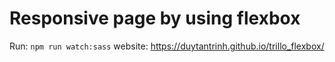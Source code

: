 # Responsive page by using flexbox

Run: `npm run watch:sass`
website: https://duytantrinh.github.io/trillo_flexbox/
